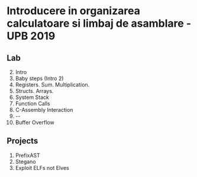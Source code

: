 Introducere in organizarea calculatoare si limbaj de asamblare - UPB 2019
==
Lab
--
2.  Intro
3.  Baby steps (Intro 2)
4.  Registers. Sum. Multiplication.
5.  Structs. Arrays.
6.  System Stack
7.  Function Calls
8.  C-Assembly Interaction 
9.  --
10. Buffer Overflow

Projects
--
1.  PrefixAST
2.  Stegano
3.  Exploit ELFs not Elves

